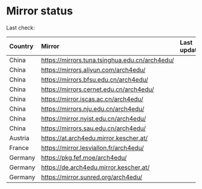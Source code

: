 <script src="./time.js"></script>
# Mirror status
Last check: <script type="text/javascript">localize(1713381130.9354649);</script>

|Country|Mirror|Last update|
|:------|:-----|:----------|
|China|https://mirrors.tuna.tsinghua.edu.cn/arch4edu/|<script type="text/javascript">localize(1713335739);</script>|
|China|https://mirrors.aliyun.com/arch4edu/|<script type="text/javascript">localize(1713335739);</script>|
|China|https://mirrors.bfsu.edu.cn/arch4edu/|<script type="text/javascript">localize(1713335739);</script>|
|China|https://mirrors.cernet.edu.cn/arch4edu/|<script type="text/javascript">localize(1713335739);</script>|
|China|https://mirror.iscas.ac.cn/arch4edu/|<script type="text/javascript">localize(1713335739);</script>|
|China|https://mirrors.nju.edu.cn/arch4edu/|<script type="text/javascript">localize(1713292038);</script>|
|China|https://mirror.nyist.edu.cn/arch4edu/|<script type="text/javascript">localize(1713335739);</script>|
|China|https://mirrors.sau.edu.cn/arch4edu/|<script type="text/javascript">localize(1713335739);</script>|
|Austria|https://at.arch4edu.mirror.kescher.at/|<script type="text/javascript">localize(1713335739);</script>|
|France|https://mirror.lesviallon.fr/arch4edu/|<script type="text/javascript">localize(1713335739);</script>|
|Germany|https://pkg.fef.moe/arch4edu/|<script type="text/javascript">localize(1713335739);</script>|
|Germany|https://de.arch4edu.mirror.kescher.at/|<script type="text/javascript">localize(1713335739);</script>|
|Germany|https://mirror.sunred.org/arch4edu/|<script type="text/javascript">localize(1713335739);</script>|

<script src="./tablefilter/tablefilter.js"></script>
<script src="./table.js"></script>
